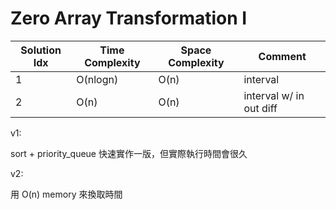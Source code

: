 # Zero Array Transformation I

| Solution Idx | Time Complexity | Space Complexity | Comment                 |
| ------------ | --------------- | ---------------- | ----------------------- |
| 1            | O(nlogn)        | O(n)             | interval                |
| 2            | O(n)            | O(n)             | interval w/ in out diff |

v1:

sort + priority_queue 快速實作一版，但實際執行時間會很久

v2:

用 O(n) memory 來換取時間

